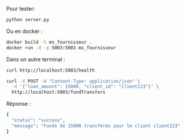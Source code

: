 Pour tester:
```sh
python server.py
```
Ou en docker :
```sh
docker build -t ms_fournisseur .
docker run -d -p 5003:5003 ms_fournisseur
```

Dans un autre terminal :
```sh
curl http://localhost:5003/health
```

```sh
curl -X POST -H "Content-Type: application/json" \
  -d '{"loan_amount": 15000, "client_id": "client123"}' \
  http://localhost:5003/fundTransfers
```

Réponse : 
```sh
{
  "status": "success",
  "message": "Fonds de 15000 transférés pour le client client123"
}

```